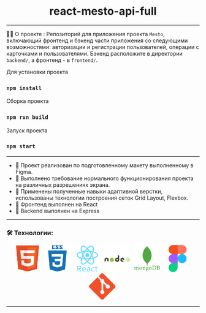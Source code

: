 ###
 <h1 align="center">react-mesto-api-full</h1>
 
- - -


 :man_technologist: О проекте  :
 Репозиторий для приложения проекта `Mesto`, включающий фронтенд и бэкенд части приложения со следующими возможностями: авторизации и регистрации пользователей, операции с карточками и пользователями. Бэкенд расположите в директории `backend/`, а фронтенд - в `frontend/`.
 
Для установки проекта 
### `npm install`
Сборка проекта 
### `npm run build`
Запуск проекта
### `npm start`

- - -

- :telescope: Проект реализован по подготовленному макету выполненному в Figma.
- :telescope: Выполнено требование нормального функционирования проекта на различных разрешениях экрана.
- :telescope: Применены полученные навыки адаптивной верстки, использованы технологии построения сеток Grid Layout, Flexbox.
- :telescope: Фронтенд выполнен на React
-  :telescope: Backend выполнен на Express

- - - 


 ### :hammer_and_wrench: Технологии: 
  <div  align=center>
    <img src="https://github.com/devicons/devicon/blob/master/icons/html5/html5-original.svg" title="HTML5" alt="HTML" width="70" height="70"/>&nbsp;
    <img src="https://github.com/devicons/devicon/blob/master/icons/css3/css3-plain-wordmark.svg"  title="CSS3" alt="CSS" width="70" height="70"/>&nbsp;
  <img src="https://github.com/devicons/devicon/blob/master/icons/react/react-original-wordmark.svg" title="React" alt="React" width="70" height="70"/>&nbsp;
  <img src="https://github.com/devicons/devicon/blob/master/icons/nodejs/nodejs-original-wordmark.svg" title="NodeJS" alt="NodeJS" width="70" height="70"/>&nbsp;
  <img src="https://github.com/devicons/devicon/blob/master/icons/mongodb/mongodb-plain-wordmark.svg" title="MongoDB"  alt="MongoDB" width="70" height="70"/>&nbsp;
  <img src="https://github.com/devicons/devicon/blob/master/icons/figma/figma-original.svg" title="Figma" alt="Figma" width="70" height="70"/>&nbsp;
<img src="https://github.com/devicons/devicon/blob/master/icons/git/git-original.svg" title="Github" alt="Github" width="70" height="70"/>&nbsp;
  </div>
  
- - -

